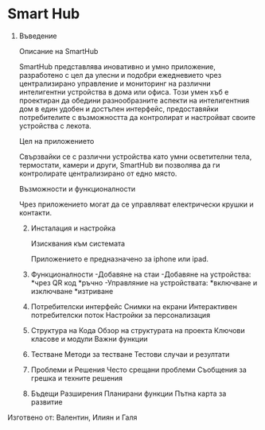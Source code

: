 <h1>Smart Hub</h1>

 1. Въведение

    Описание на SmartHub
    
      SmartHub представлява иновативно и умно приложение, разработено с цел да улесни и подобри ежедневието чрез централизирано управление и мониторинг на различни интелигентни устройства в дома или офиса. Този умен хъб е проектиран да обедини разнообразните аспекти на интелигентния дом в един удобен и достъпен интерфейс, предоставяйки потребителите с възможността да контролират и настройват своите устройства с лекота.
    
     Цел на приложението
    
     Свързвайки се с различни устройства като умни осветителни тела, термостати, камери и други, SmartHub ви позволява да ги контролирате централизирано от едно място.
    
    Възможности и функционалности
    
     Чрез приложението могат да се управляват електрически крушки и контакти. 
      

    2. Инсталация и настройка
    
        Изисквания към системата
       
       Приложението е предназначено за iphone или ipad.

    3. Функционалности
       -Добавяне на стаи
       -Добавяне на устройства:
                *чрез QR код
                *ръчно
       -Управляние на устройствата:
                *включване и изключване
                *изтриване 
      

      4. Потребителски интерфейс
        Снимки на екрани
        Интерактивен потребителски поток
        Настройки за персонализация

    5. Структура на Кода
        Обзор на структурата на проекта
        Ключови класове и модули
        Важни функции

    6. Тестване
        Методи за тестване
        Тестови случаи и резултати

    7. Проблеми и Решения
        Често срещани проблеми
        Съобщения за грешка и техните решения

    

    8. Бъдещи Разширения
        Планирани функции
        Пътна карта за развитие


Изготвено от: Валентин, Илиян и Галя
